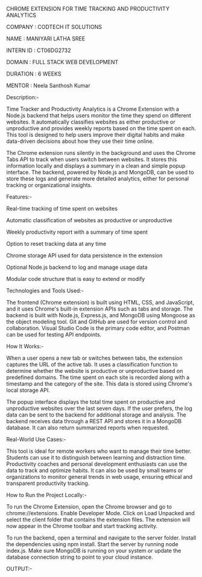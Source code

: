 CHROME EXTENSION FOR TIME TRACKING AND PRODUCTIVITY ANALYTICS

COMPANY : CODTECH IT SOLUTIONS

NAME : MANIYARI LATHA SREE

INTERN ID : CT06DG2732

DOMAIN : FULL STACK WEB DEVELOPMENT

DURATION : 6 WEEKS

MENTOR : Neela Santhosh Kumar

Description:-

Time Tracker and Productivity Analytics is a Chrome Extension with a Node.js backend that helps users monitor the time they spend on different websites. It automatically classifies websites as either productive or unproductive and provides weekly reports based on the time spent on each. This tool is designed to help users improve their digital habits and make data-driven decisions about how they use their time online.

The Chrome extension runs silently in the background and uses the Chrome Tabs API to track when users switch between websites. It stores this information locally and displays a summary in a clean and simple popup interface. The backend, powered by Node.js and MongoDB, can be used to store these logs and generate more detailed analytics, either for personal tracking or organizational insights.

Features:-

Real-time tracking of time spent on websites

Automatic classification of websites as productive or unproductive

Weekly productivity report with a summary of time spent

Option to reset tracking data at any time

Chrome storage API used for data persistence in the extension

Optional Node.js backend to log and manage usage data

Modular code structure that is easy to extend or modify

Technologies and Tools Used:-

The frontend (Chrome extension) is built using HTML, CSS, and JavaScript, and it uses Chrome's built-in extension APIs such as tabs and storage. The backend is built with Node.js, Express.js, and MongoDB using Mongoose as the object modeling tool. Git and GitHub are used for version control and collaboration. Visual Studio Code is the primary code editor, and Postman can be used for testing API endpoints.

How It Works:-

When a user opens a new tab or switches between tabs, the extension captures the URL of the active tab. It uses a classification function to determine whether the website is productive or unproductive based on predefined domains. The time spent on each site is recorded along with a timestamp and the category of the site. This data is stored using Chrome's local storage API.

The popup interface displays the total time spent on productive and unproductive websites over the last seven days. If the user prefers, the log data can be sent to the backend for additional storage and analysis. The backend receives data through a REST API and stores it in a MongoDB database. It can also return summarized reports when requested.

Real-World Use Cases:-

This tool is ideal for remote workers who want to manage their time better. Students can use it to distinguish between learning and distraction time. Productivity coaches and personal development enthusiasts can use the data to track and optimize habits. It can also be used by small teams or organizations to monitor general trends in web usage, ensuring ethical and transparent productivity tracking.

How to Run the Project Locally:-

To run the Chrome Extension, open the Chrome browser and go to chrome://extensions. Enable Developer Mode. Click on Load Unpacked and select the client folder that contains the extension files. The extension will now appear in the Chrome toolbar and start tracking activity.

To run the backend, open a terminal and navigate to the server folder. Install the dependencies using npm install. Start the server by running node index.js. Make sure MongoDB is running on your system or update the database connection string to point to your cloud instance.

OUTPUT:-
